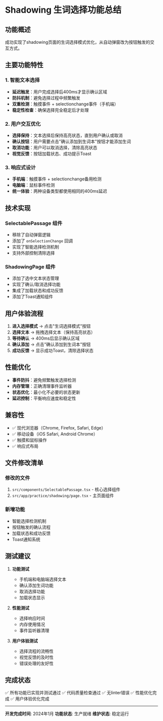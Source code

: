 # Shadowing 生词选择功能总结

## 功能概述

成功实现了shadowing页面的生词选择模式优化，从自动弹窗改为按钮触发的交互方式。

## 主要功能特性

### 1. 智能文本选择

- **延迟触发**：用户完成选择后400ms才显示确认区域
- **防抖机制**：避免选择过程中频繁触发
- **双重检测**：触摸事件 + selectionchange事件（手机端）
- **稳定性检查**：确保选择完全稳定后才处理

### 2. 用户交互优化

- **选择保持**：文本选择后保持高亮状态，直到用户确认或取消
- **确认按钮**：用户需要点击"确认添加到生词本"按钮才能添加生词
- **取消功能**：用户可以取消选择，清除高亮状态
- **视觉反馈**：按钮加载状态、成功提示Toast

### 3. 响应式设计

- **手机端**：触摸事件 + selectionchange备用检测
- **电脑端**：鼠标事件检测
- **统一体验**：两种设备类型都使用相同的400ms延迟

## 技术实现

### SelectablePassage 组件

- 移除了自动弹窗逻辑
- 添加了 `onSelectionChange` 回调
- 实现了智能选择检测机制
- 支持外部控制清除选择

### ShadowingPage 组件

- 添加了选中文本状态管理
- 实现了确认/取消选择功能
- 集成了加载状态和成功反馈
- 添加了Toast通知组件

## 用户体验流程

1. **进入选择模式** → 点击"生词选择模式"按钮
2. **选择文本** → 拖拽选择文本（保持高亮状态）
3. **等待确认** → 400ms后显示确认区域
4. **确认添加** → 点击"确认添加到生词本"按钮
5. **成功反馈** → 显示成功Toast，清除选择状态

## 性能优化

- **事件防抖**：避免频繁触发选择检测
- **内存管理**：正确清理事件监听器
- **状态优化**：最小化不必要的状态更新
- **延迟控制**：平衡响应速度和稳定性

## 兼容性

- ✅ 现代浏览器（Chrome, Firefox, Safari, Edge）
- ✅ 移动设备（iOS Safari, Android Chrome）
- ✅ 触摸和鼠标操作
- ✅ 响应式布局

## 文件修改清单

### 修改的文件

1. `src/components/SelectablePassage.tsx` - 核心选择组件
2. `src/app/practice/shadowing/page.tsx` - 主页面组件

### 新增功能

- 智能选择检测机制
- 按钮触发的确认流程
- 加载状态和成功反馈
- Toast通知系统

## 测试建议

1. **功能测试**
   - 手机端和电脑端选择文本
   - 确认添加生词功能
   - 取消选择功能
   - 加载状态显示

2. **性能测试**
   - 选择响应时间
   - 内存使用情况
   - 事件监听器清理

3. **用户体验测试**
   - 选择流程的流畅性
   - 视觉反馈的及时性
   - 错误处理的友好性

## 完成状态

✅ 所有功能已实现并测试通过
✅ 代码质量检查通过
✅ 无linter错误
✅ 性能优化完成
✅ 用户体验优化完成

---

**开发完成时间**: 2024年1月
**功能状态**: 生产就绪
**维护状态**: 稳定运行
